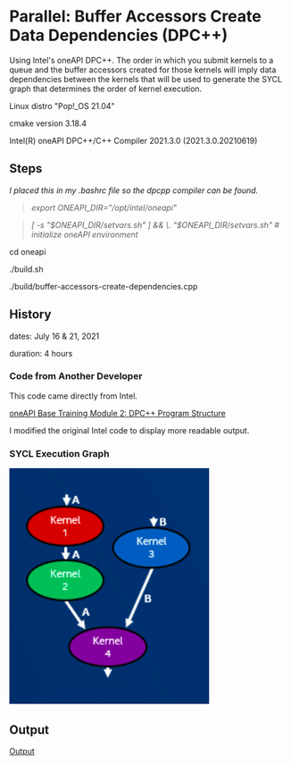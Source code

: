 # Parallel: Buffer Accessors Create Data Dependencies (DPC++)

Using Intel's oneAPI DPC++.  The order in which you submit kernels to a queue and the buffer accessors created for those kernels will imply data dependencies between the kernels that will be used to generate the SYCL graph that determines the order of kernel execution.

Linux distro "Pop!_OS 21.04"

cmake version 3.18.4

Intel(R) oneAPI DPC++/C++ Compiler 2021.3.0 (2021.3.0.20210619)

## Steps

*I placed this in my .bashrc file so the dpcpp compiler can be found.*

> *export ONEAPI_DIR="/opt/intel/oneapi"*

> *[ -s "$ONEAPI_DIR/setvars.sh" ] && \. "$ONEAPI_DIR/setvars.sh"  # initialize oneAPI environment*

cd oneapi

./build.sh

./build/buffer-accessors-create-dependencies.cpp

## History

dates: July 16 & 21, 2021

duration: 4 hours

### Code from Another Developer

This code came directly from Intel.

[oneAPI Base Training Module 2: DPC++ Program Structure](https://devcloud.intel.com/oneapi/get_started/baseTrainingModules/)

I modified the original Intel code to display more readable output.

### SYCL Execution Graph

![Alt](/SYCL_dependency_graph.png "Execution Order")

## Output

[Output](https://github.com/TallDave67/parallel-buffer-accessors-create-dependencies/blob/main/oneapi/output.txt)
